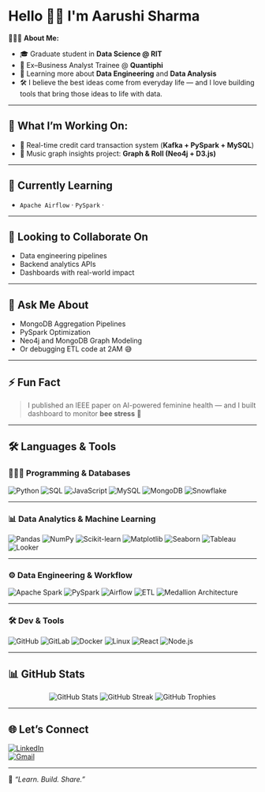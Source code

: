 # Hello 👋🏻 I'm Aarushi Sharma

👩🏻‍💻 **About Me:**

- 🎓 Graduate student in **Data Science @ RIT**
- 💼 Ex–Business Analyst Trainee @ **Quantiphi**
- 🌱 Learning more about **Data Engineering** and **Data Analysis**
- 🛠️ I believe the best ideas come from everyday life — and I love building tools that bring those ideas to life with data.
---

## 🚀 What I’m Working On:

- 🧮 Real-time credit card transaction system (**Kafka + PySpark + MySQL**)
- 🎵 Music graph insights project: **Graph & Roll (Neo4j + D3.js)**
---

## 🌱 Currently Learning

- `Apache Airflow` · `PySpark` · 

---

## 🤝 Looking to Collaborate On

- Data engineering pipelines  
- Backend analytics APIs  
- Dashboards with real-world impact

---

## 💬 Ask Me About

- MongoDB Aggregation Pipelines  
- PySpark Optimization  
- Neo4j and MongoDB Graph Modeling  
- Or debugging ETL code at 2AM 😅

---

## ⚡ Fun Fact

> I published an IEEE paper on AI-powered feminine health — and I built dashboard to monitor **bee stress** 🐝

---

## 🛠️ Languages & Tools

### 👩🏻‍💻 Programming & Databases
![Python](https://img.shields.io/badge/Python-3776AB?style=for-the-badge&logo=python&logoColor=white)
![SQL](https://img.shields.io/badge/SQL-4479A1?style=for-the-badge&logo=postgresql&logoColor=white)
![JavaScript](https://img.shields.io/badge/JavaScript-F7DF1E?style=for-the-badge&logo=javascript&logoColor=black)
![MySQL](https://img.shields.io/badge/MySQL-005C84?style=for-the-badge&logo=mysql&logoColor=white)
![MongoDB](https://img.shields.io/badge/MongoDB-4EA94B?style=for-the-badge&logo=mongodb&logoColor=white)
![Snowflake](https://img.shields.io/badge/Snowflake-56B9EB?style=for-the-badge&logo=snowflake&logoColor=white)

---

### 📊 Data Analytics & Machine Learning
![Pandas](https://img.shields.io/badge/Pandas-150458?style=for-the-badge&logo=pandas&logoColor=white)
![NumPy](https://img.shields.io/badge/NumPy-013243?style=for-the-badge&logo=numpy&logoColor=white)
![Scikit-learn](https://img.shields.io/badge/scikit--learn-F7931E?style=for-the-badge&logo=scikit-learn&logoColor=white)
![Matplotlib](https://img.shields.io/badge/Matplotlib-11557c?style=for-the-badge&logo=plotly&logoColor=white)
![Seaborn](https://img.shields.io/badge/Seaborn-005571?style=for-the-badge)
![Tableau](https://img.shields.io/badge/Tableau-E97627?style=for-the-badge&logo=tableau&logoColor=white)
![Looker](https://img.shields.io/badge/Looker-4285F4?style=for-the-badge&logo=looker&logoColor=white)

---

### ⚙️ Data Engineering & Workflow
![Apache Spark](https://img.shields.io/badge/Apache_Spark-E25A1C?style=for-the-badge&logo=apachespark&logoColor=white)
![PySpark](https://img.shields.io/badge/PySpark-240B36?style=for-the-badge&logo=apachespark&logoColor=white)
![Airflow](https://img.shields.io/badge/Apache_Airflow-017CEE?style=for-the-badge&logo=apacheairflow&logoColor=white)
![ETL](https://img.shields.io/badge/ETL-Pipeline-blue?style=for-the-badge)
![Medallion Architecture](https://img.shields.io/badge/Medallion--Architecture-gray?style=for-the-badge)

---

### 🛠️ Dev & Tools
![GitHub](https://img.shields.io/badge/GitHub-181717?style=for-the-badge&logo=github)
![GitLab](https://img.shields.io/badge/GitLab-FC6D26?style=for-the-badge&logo=gitlab&logoColor=white)
![Docker](https://img.shields.io/badge/Docker-2496ED?style=for-the-badge&logo=docker&logoColor=white)
![Linux](https://img.shields.io/badge/Linux-FCC624?style=for-the-badge&logo=linux&logoColor=black)
![React](https://img.shields.io/badge/React-20232A?style=for-the-badge&logo=react&logoColor=61DAFB)
![Node.js](https://img.shields.io/badge/Node.js-339933?style=for-the-badge&logo=nodedotjs&logoColor=white)


---

## 📊 GitHub Stats

<p align="center">
  <img src="https://github-readme-stats.vercel.app/api?username=aaru15sharma&show_icons=true&theme=radical" alt="GitHub Stats"/>
  <img src="https://github-readme-streak-stats.herokuapp.com/?user=aaru15sharma&theme=radical" alt="GitHub Streak"/>
  <img src="https://github-profile-trophy.vercel.app/?username=aaru15sharma&theme=radical&no-frame=true&margin-w=10" alt="GitHub Trophies"/>
</p>

---

## 🌐 Let’s Connect

[![LinkedIn](https://img.shields.io/badge/LinkedIn-Connect-blue?style=for-the-badge&logo=linkedin&logoColor=white)](https://www.linkedin.com/in/aarushi-sharma1501/)  
[![Gmail](https://img.shields.io/badge/Email-aarushisharma1501@gmail.com-D14836?style=for-the-badge&logo=gmail&logoColor=white)](mailto:aarushisharma1501@gmail.com)

---

🧠 *“Learn. Build. Share.”*

